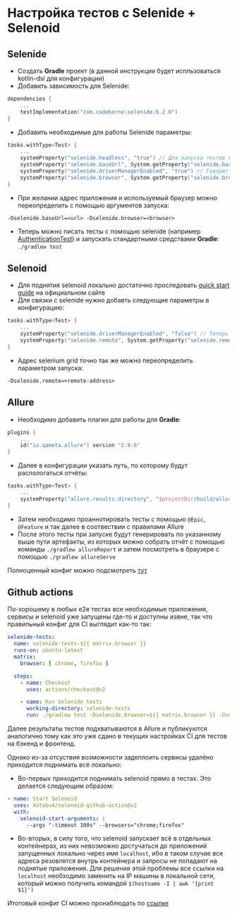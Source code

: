 # Настройка тестов с Selenide + Selenoid

## Selenide

* Создать **Gradle** проект (в данной инструкции будет испльзоваться kotlin-dsl для конфигурации)
* Добавить зависимость для Selenide:
```kotlin
dependencies {
    ...
    testImplementation("com.codeborne:selenide:6.2.0")
}
```
* Добавить необходимые для работы Selenide параметры:
```kotlin
tasks.withType<Test> {
    ...
    systemProperty("selenide.headless", "true") // Для запуска тестов без запуска UI-браузера
    systemProperty("selenide.baseUrl", System.getProperty("selenide.baseUrl", "http://localhost:3000")) // Адрес нашего приложения
    systemProperty("selenide.driverManagerEnabled", "true") // Говорит селениду скачивать драйверы локально
    systemProperty("selenide.browser", System.getProperty("selenide.browser", "chrome")) // Используемый браузер
}
```
* При желании адрес приложения и используемый браузер можно переопределить с помощью аргументов запуска:
```
-Dselenide.baseUrl=<url> -Dselenide.browser=<browser>
```
* Теперь можно писать тесты с помощью selenide (например [AuthenticationTest](src/test/kotlin/com/example/AuthenticationTest.kt)) 
и запускать стандартными средствами **Gradle**: `./gradlew test`

## Selenoid

* Для поднятия selenoid локально достаточно проследовать [quick start guide](https://aerokube.com/selenoid/latest/) на
официальном сайте
* Для связки с selenide нужно добавть следующие параметры в конфигурацию:
```kotlin
tasks.withType<Test> {
    ...
    systemProperty("selenide.driverManagerEnabled", "false") // Теперь мы используем удалённые драйверы
    systemProperty("selenide.remote", System.getProperty("selenide.remote", "http://localhost:4444/wd/hub")) // Путь до selenium grid (в нашем случае его роль выполняет selenoid)
}
```
* Адрес selenium grid точно так же можно переопределить параметром запуска:
```
-Dselenide.remote=<remote-address>
```

## Allure
* Необходимо добавить плагин для работы для **Gradle**:
```kotlin
plugins {
    ...
    id("io.qameta.allure") version "2.9.6"
}
```
* Далее в конфигурации указать путь, по которому будут распологаться отчёты:
```kotlin
tasks.withType<Test> {
    ...
    systemProperty("allure.results.directory", "$projectDir/build/allure-results")
}
```
* Затем необходимо проаннотировать тесты с помощью `@Epic`, `@Feature` и так далее в соотвествии
с правилами Allure
* После этого тесты при запуске будут генерировать по указанному выше пути артефакты,
из которых можно собрать отчёт с помощью команды `./gradlew allureReport`
и затем посмотреть в браузере с помощью `./gradlew allureServe`

Полноценный конфиг можно подсмотреть [тут](build.gradle.kts)

## Github actions

По-хорошему в любых e2e тестах все необходимые приложения, сервисы и selenoid уже запущены где-то
и доступны извне, так что правильный конфиг для CI выглядит как-то так:
```yaml
selenide-tests:
  name: selenide-tests-${{ matrix.browser }}
  runs-on: ubuntu-latest
  matrix:
    browser: [ chrome, firefox ]

  steps:
    - name: Checkout
      uses: actions/checkout@v2

    - name: Run Selenide tests
      working-directory: selenide-tests
      run: ./gradlew test -Dselenide.browser=${{ matrix.browser }} -Dselenide.remote=<selenoid-host> -Dselenide.baseUrl=<app-host>
```
Далее результаты тестов подхватываются в Allure и публикуются аналогично тому как это
уже сдано в текущих настройках CI для тестов на бэкенд и фронтенд.

Однако из-за отсуствия возможности задеплоить сервисы удалёно приходится поднимать всё локально:
* Во-первых приходится поднимать selenoid прямо в тестах. Это делается следующим образом:
```yaml
- name: Start Selenoid
  uses: Xotabu4/selenoid-github-action@v2
  with:
    selenoid-start-arguments: |
      --args "-timeout 100s" --browsers="chrome;firefox"
```
* Во-вторых, в силу того, что selenoid запускает всё в отдельных контейнерах,
из них невозможно достучаться до приложений запущенных локально через имя `localhost`,
ибо в таком случае все адреса резовлятся внутрь контейнера и запросы не попадают на
поднятые приложения. Для решения этой проблемы все ссылки на `localhost` необходимо заменить на IP машины
в локальной сети, который можно получить командой `$(hostname -I | awk '{print $1}')`

Итоговый конфиг CI можно пронаблюдать по [ссылке](../.github/workflows/tests.yml)
